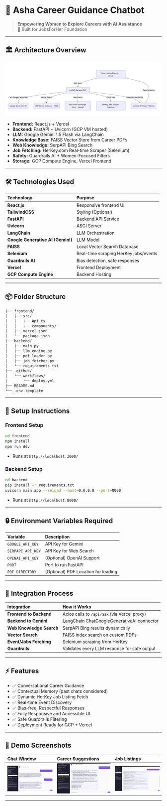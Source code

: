 
# 💬 Asha Career Guidance Chatbot

> **Empowering Women to Explore Careers with AI Assistance**  
> 🚀 Built for JobsForHer Foundation

---

## 🏛️ Architecture Overview
![alt text](images/architecture.png "Title")

- **Frontend:** React.js + Vercel
- **Backend:** FastAPI + Uvicorn (GCP VM hosted)
- **LLM:** Google Gemini 1.5 Flash via LangChain
- **Knowledge Base:** FAISS Vector Store from Career PDFs
- **Web Knowledge:** SerpAPI Bing Search
- **Job Fetching:** HerKey.com Real-time Scraper (Selenium)
- **Safety:** Guardrails AI + Women-Focused Filters
- **Storage:** GCP Compute Engine, Vercel Frontend

---

## 🛠️ Technologies Used

| Technology  | Purpose |
|:------------|:--------|
| **React.js** | Responsive frontend UI |
| **TailwindCSS** | Styling (Optional) |
| **FastAPI** | Backend API Service |
| **Uvicorn** | ASGI Server |
| **LangChain** | LLM Orchestration |
| **Google Generative AI (Gemini)** | LLM Model |
| **FAISS** | Local Vector Search Database |
| **Selenium** | Real-time scraping HerKey jobs/events |
| **Guardrails AI** | Bias detection, safe responses |
| **Vercel** | Frontend Deployment |
| **GCP Compute Engine** | Backend Hosting |

---

## 📦 Folder Structure

```
├── frontend/
│   ├── src/
│   │   ├── Api.ts
│   │   ├── components/
│   ├── vercel.json
│   └── package.json
├── backend/
│   ├── main.py
│   ├── llm_engine.py
│   ├── pdf_loader.py
│   ├── job_fetcher.py
│   └── requirements.txt
├── .github/
│   └── workflows/
│       └── deploy.yml
├── README.md
└── .env.template
```

---

## 🚀 Setup Instructions

### Frontend Setup

```bash
cd frontend
npm install
npm run dev
```
- Runs at `http://localhost:3000/`

### Backend Setup

```bash
cd backend
pip install -r requirements.txt
uvicorn main:app --reload --host=0.0.0.0 --port=8000
```
- Runs at `http://localhost:8000/`

---

## 🔒 Environment Variables Required

| Variable | Description |
|:---------|:------------|
| `GOOGLE_API_KEY` | API Key for Gemini |
| `SERPAPI_API_KEY` | API Key for Web Search |
| `OPENAI_API_KEY` | (Optional) OpenAI Support |
| `PORT` | Port to run FastAPI |
| `PDF_DIRECTORY` | (Optional) PDF Location for loading |

---

## 🔗 Integration Process

| Integration | How it Works |
|:------------|:-------------|
| **Frontend to Backend** | Axios calls to `/api/ask` (via Vercel proxy) |
| **Backend to Gemini** | LangChain ChatGoogleGenerativeAI connector |
| **Web Knowledge Search** | SerpAPI Bing results dynamically |
| **Vector Search** | FAISS index search on custom PDFs |
| **Event/Jobs Fetching** | Selenium scraping from HerKey |
| **Guardrails** | Validates every LLM response for safe output |

---

## ⚡ Features

- ✅ Conversational Career Guidance
- ✅ Contextual Memory (past chats considered)
- ✅ Dynamic HerKey Job Listing Fetch
- ✅ Real-time Event Discovery
- ✅ Bias-free, Respectful Responses
- ✅ Fully Responsive and Accessible UI
- ✅ Safe Guardrails Filtering
- ✅ Deployment Ready for GCP + Vercel

---

## 📸 Demo Screenshots

| Chat Window | Career Suggestions | Job Listings |
|:------------|:--------------------|:-------------|
| ![alt text](images/chat.png "Title") | ![alt text](images/JobListing.png "Title") | ![alt text](images/CareerSuggestions.png "Title") |

---
